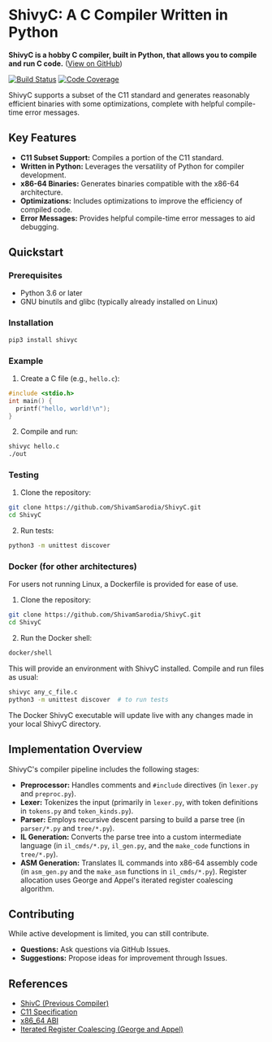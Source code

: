 # ShivyC: A C Compiler Written in Python

**ShivyC is a hobby C compiler, built in Python, that allows you to compile and run C code.** ([View on GitHub](https://github.com/ShivamSarodia/ShivyC))

[![Build Status](https://travis-ci.org/ShivamSarodia/ShivyC.svg?branch=master)](https://travis-ci.org/ShivamSarodia/ShivyC)
[![Code Coverage](https://codecov.io/gh/ShivamSarodia/ShivyC/branch/master/graph/badge.svg)](https://codecov.io/gh/ShivamSarodia/ShivyC)

ShivyC supports a subset of the C11 standard and generates reasonably efficient binaries with some optimizations, complete with helpful compile-time error messages.

## Key Features

*   **C11 Subset Support:** Compiles a portion of the C11 standard.
*   **Written in Python:** Leverages the versatility of Python for compiler development.
*   **x86-64 Binaries:** Generates binaries compatible with the x86-64 architecture.
*   **Optimizations:** Includes optimizations to improve the efficiency of compiled code.
*   **Error Messages:** Provides helpful compile-time error messages to aid debugging.

## Quickstart

### Prerequisites

*   Python 3.6 or later
*   GNU binutils and glibc (typically already installed on Linux)

### Installation

```bash
pip3 install shivyc
```

### Example

1.  Create a C file (e.g., `hello.c`):

```c
#include <stdio.h>
int main() {
  printf("hello, world!\n");
}
```

2.  Compile and run:

```bash
shivyc hello.c
./out
```

### Testing

1.  Clone the repository:

```bash
git clone https://github.com/ShivamSarodia/ShivyC.git
cd ShivyC
```

2.  Run tests:

```bash
python3 -m unittest discover
```

### Docker (for other architectures)

For users not running Linux, a Dockerfile is provided for ease of use.

1.  Clone the repository:

```bash
git clone https://github.com/ShivamSarodia/ShivyC.git
cd ShivyC
```

2.  Run the Docker shell:

```bash
docker/shell
```

This will provide an environment with ShivyC installed. Compile and run files as usual:
```bash
shivyc any_c_file.c
python3 -m unittest discover  # to run tests
```
The Docker ShivyC executable will update live with any changes made in your local ShivyC directory.

## Implementation Overview

ShivyC's compiler pipeline includes the following stages:

*   **Preprocessor:** Handles comments and `#include` directives (in `lexer.py` and `preproc.py`).
*   **Lexer:** Tokenizes the input (primarily in `lexer.py`, with token definitions in `tokens.py` and `token_kinds.py`).
*   **Parser:** Employs recursive descent parsing to build a parse tree (in `parser/*.py` and `tree/*.py`).
*   **IL Generation:** Converts the parse tree into a custom intermediate language (in `il_cmds/*.py`, `il_gen.py`, and the `make_code` functions in `tree/*.py`).
*   **ASM Generation:** Translates IL commands into x86-64 assembly code (in `asm_gen.py` and the `make_asm` functions in `il_cmds/*.py`). Register allocation uses George and Appel's iterated register coalescing algorithm.

## Contributing

While active development is limited, you can still contribute.

*   **Questions:** Ask questions via GitHub Issues.
*   **Suggestions:** Propose ideas for improvement through Issues.

## References

*   [ShivC (Previous Compiler)](https://github.com/ShivamSarodia/ShivC)
*   [C11 Specification](http://www.open-std.org/jtc1/sc22/wg14/www/docs/n1570.pdf)
*   [x86_64 ABI](https://github.com/hjl-tools/x86-psABI/wiki/x86-64-psABI-1.0.pdf)
*   [Iterated Register Coalescing (George and Appel)](https://www.cs.purdue.edu/homes/hosking/502/george.pdf)